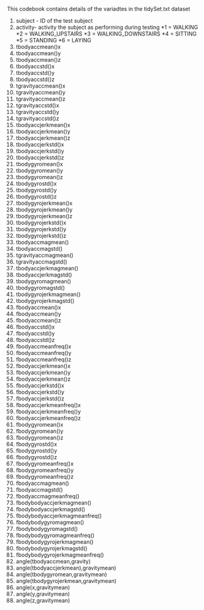 This codebook contains details of the variadtes in the tidySet.txt dataset

1. subject - ID of the test subject
2. activity- activity the subject as performing during testing
*1 = WALKING
*2 = WALKING_UPSTAIRS
*3 = WALKING_DOWNSTAIRS
*4 = SITTING
*5 = STANDING
*6 = LAYING
3. tbodyaccmean()x
4. tbodyaccmean()y
5. tbodyaccmean()z
6. tbodyaccstd()x
7. tbodyaccstd()y
8. tbodyaccstd()z
9. tgravityaccmean()x
10. tgravityaccmean()y
11. tgravityaccmean()z
12. tgravityaccstd()x
13. tgravityaccstd()y
14. tgravityaccstd()z
15. tbodyaccjerkmean()x
16. tbodyaccjerkmean()y
17. tbodyaccjerkmean()z
18. tbodyaccjerkstd()x
19. tbodyaccjerkstd()y
20. tbodyaccjerkstd()z
21. tbodygyromean()x
22. tbodygyromean()y
23. tbodygyromean()z
24. tbodygyrostd()x
25. tbodygyrostd()y
26. tbodygyrostd()z
27. tbodygyrojerkmean()x
28. tbodygyrojerkmean()y
29. tbodygyrojerkmean()z
30. tbodygyrojerkstd()x
31. tbodygyrojerkstd()y
32. tbodygyrojerkstd()z
33. tbodyaccmagmean()
34. tbodyaccmagstd()
35. tgravityaccmagmean()
36. tgravityaccmagstd()
37. tbodyaccjerkmagmean()
38. tbodyaccjerkmagstd()
39. tbodygyromagmean()
40. tbodygyromagstd()
41. tbodygyrojerkmagmean()
42. tbodygyrojerkmagstd()
43. fbodyaccmean()x
44. fbodyaccmean()y
45. fbodyaccmean()z
46. fbodyaccstd()x
47. fbodyaccstd()y
48. fbodyaccstd()z
49. fbodyaccmeanfreq()x
50. fbodyaccmeanfreq()y
51. fbodyaccmeanfreq()z
52. fbodyaccjerkmean()x
53. fbodyaccjerkmean()y
54. fbodyaccjerkmean()z
55. fbodyaccjerkstd()x
56. fbodyaccjerkstd()y
57. fbodyaccjerkstd()z
58. fbodyaccjerkmeanfreq()x
59. fbodyaccjerkmeanfreq()y
60. fbodyaccjerkmeanfreq()z
61. fbodygyromean()x
62. fbodygyromean()y
63. fbodygyromean()z
64. fbodygyrostd()x
65. fbodygyrostd()y
66. fbodygyrostd()z
67. fbodygyromeanfreq()x
68. fbodygyromeanfreq()y
69. fbodygyromeanfreq()z
70. fbodyaccmagmean()
71. fbodyaccmagstd()
72. fbodyaccmagmeanfreq()
73. fbodybodyaccjerkmagmean()
74. fbodybodyaccjerkmagstd()
75. fbodybodyaccjerkmagmeanfreq()
76. fbodybodygyromagmean()
77. fbodybodygyromagstd()
78. fbodybodygyromagmeanfreq()
79. fbodybodygyrojerkmagmean()
80. fbodybodygyrojerkmagstd()
81. fbodybodygyrojerkmagmeanfreq()
82. angle(tbodyaccmean,gravity)
83. angle(tbodyaccjerkmean),gravitymean)
84. angle(tbodygyromean,gravitymean)
85. angle(tbodygyrojerkmean,gravitymean)
86. angle(x,gravitymean)
87. angle(y,gravitymean)
88. angle(z,gravitymean)
